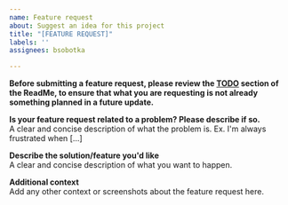 ```yaml
---
name: Feature request
about: Suggest an idea for this project
title: "[FEATURE REQUEST]"
labels: ''
assignees: bsobotka

---
```

**Before submitting a feature request, please review the [TODO](https://github.com/bsobotka/amv_tracker?tab=readme-ov-file#todos) section of the ReadMe, to ensure that what you are requesting is not already something planned in a future update.**

**Is your feature request related to a problem? Please describe if so.**  
A clear and concise description of what the problem is. Ex. I'm always frustrated when [...]

**Describe the solution/feature you'd like**  
A clear and concise description of what you want to happen.

**Additional context**  
Add any other context or screenshots about the feature request here.
